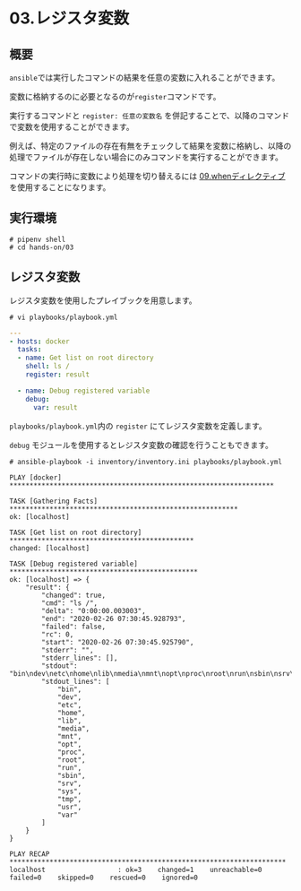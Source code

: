 # 03.レジスタ変数

## 概要

`ansible`では実行したコマンドの結果を任意の変数に入れることができます。

変数に格納するのに必要となるのが`register`コマンドです。

実行するコマンドと `register: 任意の変数名` を併記することで、以降のコマンドで変数を使用することができます。

例えば、特定のファイルの存在有無をチェックして結果を変数に格納し、以降の処理でファイルが存在しない場合にのみコマンドを実行することができます。

コマンドの実行時に変数により処理を切り替えるには [09.whenディレクティブ](../hands-on/09/README.md) を使用することになります。

## 実行環境

~~~console
# pipenv shell
# cd hands-on/03
~~~

## レジスタ変数

レジスタ変数を使用したプレイブックを用意します。

~~~console
# vi playbooks/playbook.yml
~~~

~~~yml
---
- hosts: docker
  tasks:
  - name: Get list on root directory
    shell: ls /
    register: result

  - name: Debug registered variable
    debug:
      var: result
~~~

`playbooks/playbook.yml`内の `register` にてレジスタ変数を定義します。

`debug` モジュールを使用するとレジスタ変数の確認を行うこともできます。

~~~console
# ansible-playbook -i inventory/inventory.ini playbooks/playbook.yml
~~~

~~~shell-session
PLAY [docker] ******************************************************************

TASK [Gathering Facts] *********************************************************
ok: [localhost]

TASK [Get list on root directory] **********************************************
changed: [localhost]

TASK [Debug registered variable] ***********************************************
ok: [localhost] => {
    "result": {
        "changed": true,
        "cmd": "ls /",
        "delta": "0:00:00.003003",
        "end": "2020-02-26 07:30:45.928793",
        "failed": false,
        "rc": 0,
        "start": "2020-02-26 07:30:45.925790",
        "stderr": "",
        "stderr_lines": [],
        "stdout": "bin\ndev\netc\nhome\nlib\nmedia\nmnt\nopt\nproc\nroot\nrun\nsbin\nsrv\nsys\ntmp\nusr\nvar",
        "stdout_lines": [
            "bin",
            "dev",
            "etc",
            "home",
            "lib",
            "media",
            "mnt",
            "opt",
            "proc",
            "root",
            "run",
            "sbin",
            "srv",
            "sys",
            "tmp",
            "usr",
            "var"
        ]
    }
}

PLAY RECAP *********************************************************************
localhost                  : ok=3    changed=1    unreachable=0    failed=0    skipped=0    rescued=0    ignored=0
~~~
